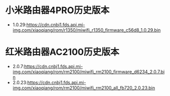 # 小米路由器4PRO历史版本
- 1.0.29:https://cdn.cnbj1.fds.api.mi-img.com/xiaoqiang/rom/r1350/miwifi_r1350_firmware_c56d8_1.0.29.bin
# 红米路由器AC2100历史版本
- 2.0.7:https://cdn.cnbj1.fds.api.mi-img.com/xiaoqiang/rom/rm2100/miwifi_rm2100_firmware_d6234_2.0.7.bin
- 2.0.23:https://cdn.cnbj1.fds.api.mi-img.com/xiaoqiang/rom/rm2100/miwifi_rm2100_all_fb720_2.0.23.bin
